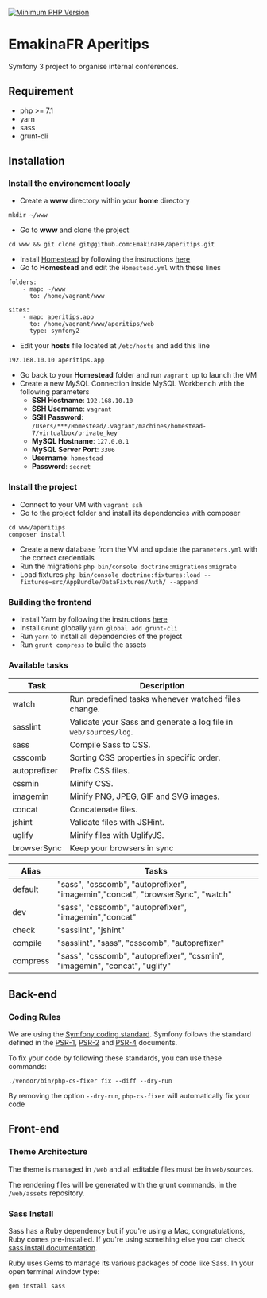 [![Minimum PHP Version](https://img.shields.io/badge/php-%3E%3D%207.1-8892BF.svg?style=flat-square)](https://php.net)

EmakinaFR Aperitips
==========

Symfony 3 project to organise internal conferences.

## Requirement

* php >= 7.1
* yarn
* sass
* grunt-cli

## Installation

### Install the environement localy

* Create a **www** directory within your **home** directory

```
mkdir ~/www
```

* Go to **www** and clone the project
```
cd www && git clone git@github.com:EmakinaFR/aperitips.git
```

* Install [Homestead](https://github.com/laravel/homestead) by following the instructions [here](https://laravel.com/docs/5.4/homestead)
* Go to **Homestead** and edit the `Homestead.yml` with these lines

```
folders:
    - map: ~/www
      to: /home/vagrant/www

sites:     
    - map: aperitips.app
      to: /home/vagrant/www/aperitips/web
      type: symfony2
```
* Edit your **hosts** file located at `/etc/hosts` and add this line
```
192.168.10.10 aperitips.app
```

* Go back to your **Homestead** folder and run `vagrant up` to launch the VM
* Create a new MySQL Connection inside MySQL Workbench with the following parameters
    * **SSH Hostname**: `192.168.10.10`
    * **SSH Username**: `vagrant`
    * **SSH Password**: `/Users/***/Homestead/.vagrant/machines/homestead-7/virtualbox/private_key`
    * **MySQL Hostname**: `127.0.0.1`
    * **MySQL Server Port**: `3306`
    * **Username**: `homestead`
    * **Password**: `secret`

### Install the project

* Connect to your VM with `vagrant ssh`
* Go to the project folder and install its dependencies with composer

```
cd www/aperitips
composer install
```

* Create a new database from the VM and update the `parameters.yml` with the correct credentials
* Run the migrations `php bin/console doctrine:migrations:migrate`
* Load fixtures `php bin/console doctrine:fixtures:load --fixtures=src/AppBundle/DataFixtures/Auth/ --append`

### Building the frontend

* Install Yarn by following the instructions [here](https://yarnpkg.com/en/docs/install)
* Install `Grunt` globally `yarn global add grunt-cli`
* Run `yarn` to install all dependencies of the project
* Run `grunt compress` to build the assets

### Available tasks

| Task          | Description |
| ------------- | ------------- |
| watch         | Run predefined tasks whenever watched files change. |
| sasslint      | Validate your Sass and generate a log file in `web/sources/log`.  |
| sass          | Compile Sass to CSS.  |
| csscomb       | Sorting CSS properties in specific order. |
| autoprefixer  | Prefix CSS files. |
| cssmin        | Minify CSS. |
| imagemin      | Minify PNG, JPEG, GIF and SVG images. |
| concat        | Concatenate files. |
| jshint        | Validate files with JSHint. |
| uglify        | Minify files with UglifyJS. |
| browserSync   | Keep your browsers in sync  |

| Alias          | Tasks |
| -------------  | ------------- |
| default        | "sass", "csscomb", "autoprefixer", "imagemin","concat", "browserSync", "watch" |
| dev            | "sass", "csscomb", "autoprefixer", "imagemin","concat" |
| check          | "sasslint", "jshint"  |
| compile        | "sasslint", "sass", "csscomb", "autoprefixer"  |
| compress       | "sass", "csscomb", "autoprefixer", "cssmin", "imagemin", "concat", "uglify" |

## Back-end

### Coding Rules

We are using the [Symfony coding standard](http://symfony.com/doc/master/contributing/code/standards.html).
Symfony follows the standard defined in the [PSR-1](http://www.php-fig.org/psr/psr-1/), [PSR-2](http://www.php-fig.org/psr/psr-2/) and [PSR-4](http://www.php-fig.org/psr/psr-4/) documents.

To fix your code by following these standards, you can use these commands:

```
./vendor/bin/php-cs-fixer fix --diff --dry-run
```

By removing the option `--dry-run`, `php-cs-fixer` will automatically fix your code

## Front-end 

### Theme Architecture

The theme is managed in `/web` and all editable files must be in `web/sources`. 

The rendering files will be generated with the grunt commands, in the `/web/assets` repository.

### Sass Install

Sass has a Ruby dependency but if you're using a Mac, congratulations, Ruby comes pre-installed.
If you're using something else you can check [sass install documentation](http://sass-lang.com/install).

Ruby uses Gems to manage its various packages of code like Sass. In your open terminal window type:

`gem install sass`


